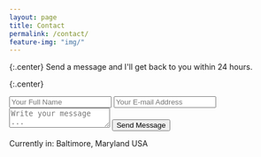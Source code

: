 ```yaml
---
layout: page
title: Contact
permalink: /contact/
feature-img: "img/"
---
```


{:.center}
Send a message and I'll get back to you within 24 hours.

{:.center}
<form action="https://getsimpleform.com/messages?form_api_token=67cd197256654fcbb97993a2363c34a9" method="post">
  <!-- the redirect_to is optional, the form will redirect to the referrer on submission -->
  <input type='hidden' name='redirect_to' value='http://kyleskwon.github.io/thank-you/' />
  <input type='text' name='name' placeholder='Your Full Name' />
  <input type='email' name='email' placeholder='Your E-mail Address' />
  <textarea name='message' placeholder='Write your message ...'></textarea>
  <input type='submit' value='Send Message' />
</form>

<div class="right">
    Currently in: Baltimore, Maryland USA
</div>
<br>

<!--
{:.center-contact}
![]({{ site.baseurl }}/img/1baltimore.JPG)-->
